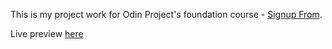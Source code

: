 This is my project work for Odin Project's foundation course - [Signup From](https://www.theodinproject.com/lessons/node-path-intermediate-html-and-css-sign-up-form).

Live preview [here](https://odin-project-works.github.io/intermediate-html-css-signup-form/)
